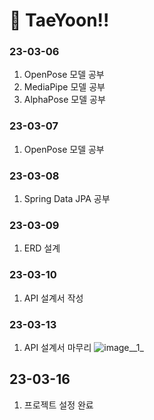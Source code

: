 # :pushpin: TaeYoon!!

### 23-03-06
1. OpenPose 모델 공부
2. MediaPipe 모델 공부
3. AlphaPose 모델 공부

### 23-03-07
1. OpenPose 모델 공부

### 23-03-08
1. Spring Data JPA 공부

### 23-03-09
1. ERD 설계

### 23-03-10
1. API 설계서 작성

### 23-03-13
1. API 설계서 마무리
![image__1_](/uploads/4a8fedcbe5cbf0732f22ec2bbf6aabd5/image__1_.png)

## 23-03-16
1. 프로젝트 설정 완료
